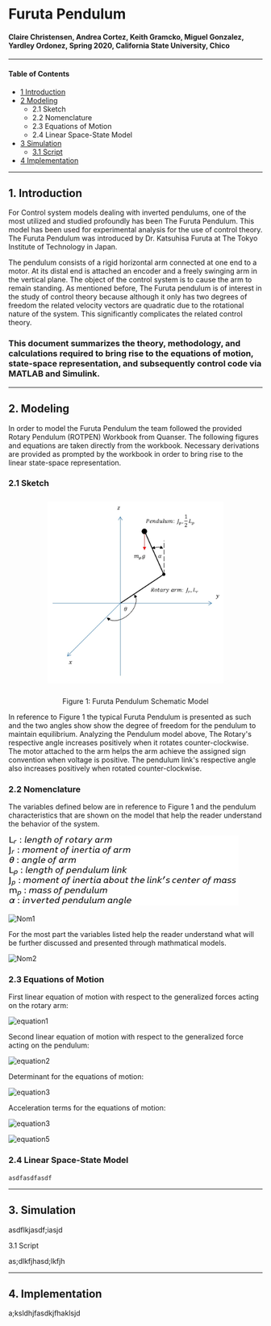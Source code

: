 # Furuta Pendulum
#### Claire Christensen, Andrea Cortez, Keith Gramcko, Miguel Gonzalez, Yardley Ordonez, Spring 2020, California State University, Chico
-----------------------------------------------------------------------------------------
#### Table of Contents
- [1 Introduction](#1-Introduction)
- [2 Modeling](#2-Modeling)
  - 2.1 Sketch
  - 2.2 Nomenclature
  - 2.3 Equations of Motion
  - 2.4 Linear Space-State Model
- [3 Simulation](#3-Simulation)
  - [3.1 Script](#3.1-Script)
- [4 Implementation](#4-Implementation)
  
-----------------------------------------------------------------------------------------
## 1. Introduction
For Control system models dealing with inverted pendulums, one of the most utilized and studied profoundly has been The Furuta Pendulum. This model has been used for experimental analysis for the use of control theory. The Furuta Pendulum was introduced by Dr. Katsuhisa Furuta at The Tokyo Institute of Technology in Japan. 

The pendulum consists of a rigid horizontal arm connected at one end to a motor. At its distal end is attached an encoder and a freely swinging arm in the vertical plane. The object of the control system is to cause the arm to remain standing. As mentioned before, The Furuta pendulum is of interest in the study of control theory because although it only has two degrees of freedom the related velocity vectors are quadratic due to the rotational nature of the system. This significantly complicates the related control theory.

### This document summarizes the theory, methodology, and calculations required to bring rise to the equations of motion, state-space representation, and subsequently control code via MATLAB and Simulink.
-----------------------------------------------------------------------------------------
## 2. Modeling
In order to model the Furuta Pendulum the team followed the provided Rotary Pendulum (ROTPEN) Workbook from Quanser. The following figures and equations are taken directly from the workbook. Necessary derivations are provided as prompted by the workbook in order to bring rise to the linear state-space representation.

 ### 2.1 Sketch
  <p align = "center">
   <img src = "doc/Pendulum.png" height = "360px" style="margin:10px 10px">
  </p>
  
  <p align="center">Figure 1: Furuta Pendulum Schematic Model</p>

In reference to Figure 1 the typical Furuta Pendulum is presented as such and the two angles show show the degree of freedom for the pendulum to maintain equilibrium. Analyzing the Pendulum model above, The Rotary's respective angle increases positively when it rotates counter-clockwise. The motor attached to the arm helps the arm achieve the assigned sign convention when voltage is positive. The pendulum link's respective angle also increases positively when rotated counter-clockwise. 

 ### 2.2 Nomenclature
  
  The variables defined below are in reference to Figure 1 and the pendulum characteristics that are shown on the model that help the reader understand the behavior of the system. 
  
  ![Nom1](/doc/Nom1.png)
  
  ![Nom1](http://www.sciweavers.org/upload/Tex2Img_1588889804/eqn.png)

For the most part the variables listed help the reader understand what will be further discussed and presented through mathmatical models. 

 ![Nom2](http://www.sciweavers.org/upload/Tex2Img_1588908719/eqn.png)

 ### 2.3 Equations of Motion
    
   First linear equation of motion with respect to the generalized forces acting on the   rotary arm:
    
  ![equation1](http://www.sciweavers.org/upload/Tex2Img_1588889911/eqn.png)
        
   Second linear equation of motion with respect to the  generalized force acting on the pendulum:
    
   ![equation2](http://www.sciweavers.org/upload/Tex2Img_1588889984/eqn.png)   
    
   Determinant for the equations of motion:
    
  ![equation3](http://www.sciweavers.org/upload/Tex2Img_1588890088/eqn.png)
    
   Acceleration terms for the equations of motion:
    
  ![equation3](http://www.sciweavers.org/upload/Tex2Img_1588890170/eqn.png)  
    
  ![equation5](http://www.sciweavers.org/upload/Tex2Img_1588890250/eqn.png)  
    
 ### 2.4 Linear Space-State Model
    asdfasdfasdf
  
-----------------------------------------------------------------------------------------
## 3. Simulation

  asdflkjasdf;iasjd

3.1 Script

  as;dlkfjhasd;lkfjh

-----------------------------------------------------------------------------------------
## 4. Implementation

  a;ksldhjfasdkjfhaklsjd

